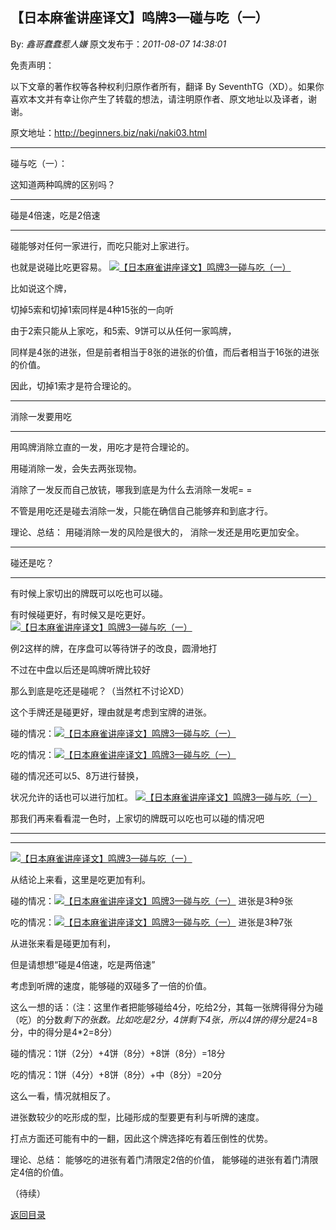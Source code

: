 ## 【日本麻雀讲座译文】鸣牌3—碰与吃（一）

By: *鑫哥蠢蠢惹人嫌* 原文发布于：*2011-08-07 14:38:01*

免责声明：

以下文章的著作权等各种权利归原作者所有，翻译 By
SeventhTG（XD）。如果你喜欢本文并有幸让你产生了转载的想法，请注明原作者、原文地址以及译者，谢谢。

原文地址：http://beginners.biz/naki/naki03.html

------------------------------------------------------------------------------------

碰与吃（一）：

这知道两种鸣牌的区别吗？

------------------------------------------------------------------------------------

碰是4倍速，吃是2倍速

------------------------------------------------------------------------------------

碰能够对任何一家进行，而吃只能对上家进行。

也就是说碰比吃更容易。
[![【日本麻雀讲座译文】鸣牌3&mdash;碰与吃（一）](http://s7.sinaimg.cn/middle/7f78b76fga9e4a4618436&amp;690)](http://photo.blog.sina.com.cn/showpic.html#blogid=7f78b76f0100uym3&url=http://s7.sinaimg.cn/orignal/7f78b76fga9e4a4618436)

比如说这个牌，

切掉5索和切掉1索同样是4种15张的一向听

由于2索只能从上家吃，和5索、9饼可以从任何一家鸣牌，

同样是4张的进张，但是前者相当于8张的进张的价值，而后者相当于16张的进张的价值。

因此，切掉1索才是符合理论的。

------------------------------------------------------------------------------------

消除一发要用吃

------------------------------------------------------------------------------------

用鸣牌消除立直的一发，用吃才是符合理论的。

用碰消除一发，会失去两张现物。

消除了一发反而自己放铳，哪我到底是为什么去消除一发呢= =

不管是用吃还是碰去消除一发，只能在确信自己能够弃和到底才行。

理论、总结：
用碰消除一发的风险是很大的，
消除一发还是用吃更加安全。

------------------------------------------------------------------------------------

碰还是吃？

------------------------------------------------------------------------------------

有时候上家切出的牌既可以吃也可以碰。

有时候碰更好，有时候又是吃更好。
[![【日本麻雀讲座译文】鸣牌3&mdash;碰与吃（一）](http://s14.sinaimg.cn/middle/7f78b76fg7763ad59530d&amp;690)](http://photo.blog.sina.com.cn/showpic.html#blogid=7f78b76f0100uym3&url=http://s14.sinaimg.cn/orignal/7f78b76fg7763ad59530d)

例2这样的牌，在序盘可以等待饼子的改良，圆滑地打

不过在中盘以后还是鸣牌听牌比较好

那么到底是吃还是碰呢？（当然杠不讨论XD）

这个手牌还是碰更好，理由就是考虑到宝牌的进张。

碰的情况：[![【日本麻雀讲座译文】鸣牌3&mdash;碰与吃（一）](http://s1.sinaimg.cn/middle/7f78b76fg7763ae5fafa0&amp;690)](http://photo.blog.sina.com.cn/showpic.html#blogid=7f78b76f0100uym3&url=http://s1.sinaimg.cn/orignal/7f78b76fg7763ae5fafa0)

吃的情况：[![【日本麻雀讲座译文】鸣牌3&mdash;碰与吃（一）](http://s1.sinaimg.cn/middle/7f78b76fga9e4d09fb8c0&amp;690)](http://photo.blog.sina.com.cn/showpic.html#blogid=7f78b76f0100uym3&url=http://s1.sinaimg.cn/orignal/7f78b76fga9e4d09fb8c0)

碰的情况还可以5、8万进行替换，

状况允许的话也可以进行加杠。
[![【日本麻雀讲座译文】鸣牌3&mdash;碰与吃（一）](http://s2.sinaimg.cn/middle/7f78b76fga9e4d600bbe1&amp;690)](http://photo.blog.sina.com.cn/showpic.html#blogid=7f78b76f0100uym3&url=http://s2.sinaimg.cn/orignal/7f78b76fga9e4d600bbe1)

那我们再来看看混一色时，上家切的牌既可以吃也可以碰的情况吧

------------------------------------------------------------------------------------

------------------------------------------------------------------------------------
[![【日本麻雀讲座译文】鸣牌3&mdash;碰与吃（一）](http://s7.sinaimg.cn/middle/7f78b76fga9e4dabe5f76&amp;690)](http://photo.blog.sina.com.cn/showpic.html#blogid=7f78b76f0100uym3&url=http://s7.sinaimg.cn/orignal/7f78b76fga9e4dabe5f76)

从结论上来看，这里是吃更加有利。

碰的情况：[![【日本麻雀讲座译文】鸣牌3&mdash;碰与吃（一）](http://s15.sinaimg.cn/middle/7f78b76fga9e4ddb218fe&amp;690)](http://photo.blog.sina.com.cn/showpic.html#blogid=7f78b76f0100uym3&url=http://s15.sinaimg.cn/orignal/7f78b76fga9e4ddb218fe) 
进张是3种9张

吃的情况：[![【日本麻雀讲座译文】鸣牌3&mdash;碰与吃（一）](http://s14.sinaimg.cn/middle/7f78b76fga9e4e012a72d&amp;690)](http://photo.blog.sina.com.cn/showpic.html#blogid=7f78b76f0100uym3&url=http://s14.sinaimg.cn/orignal/7f78b76fga9e4e012a72d) 
进张是3种7张

从进张来看是碰更加有利，

但是请想想“碰是4倍速，吃是两倍速”

考虑到听牌的速度，能够碰的双碰多了一倍的价值。

这么一想的话：（注：这里作者把能够碰给4分，吃给2分，其每一张牌得得分为碰（吃）的分数*剩下的张数。比如吃是2分，4饼剩下4张，所以4饼的得分是2*4=8分，中的得分是4*2=8分）

碰的情况：1饼（2分）+4饼（8分）+8饼（8分）=18分

吃的情况：1饼（4分）+8饼（8分）+中（8分）=20分

这么一看，情况就相反了。

进张数较少的吃形成的型，比碰形成的型要更有利与听牌的速度。

打点方面还可能有中的一翻，因此这个牌选择吃有着压倒性的优势。

理论、总结：
能够吃的进张有着门清限定2倍的价值，
能够碰的进张有着门清限定4倍的价值。

（待续）

[返回目录](index.html)
